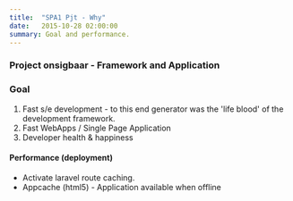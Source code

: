 ```yaml
---
title:  "SPA1 Pjt - Why"
date:   2015-10-28 02:00:00
summary: Goal and performance.
---
```


### Project onsigbaar - Framework and Application

### Goal

1. Fast s/e development - to this end generator was the 'life blood' of the development framework.
2. Fast WebApps / Single Page Application
3. Developer health & happiness

#### Performance (deployment)

- Activate laravel route caching.
- Appcache (html5) - Application available when offline
